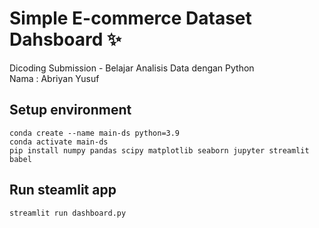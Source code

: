 # Simple E-commerce Dataset Dahsboard ✨
Dicoding Submission - Belajar Analisis Data dengan Python
<br>Nama : Abriyan Yusuf
## Setup environment
```
conda create --name main-ds python=3.9
conda activate main-ds
pip install numpy pandas scipy matplotlib seaborn jupyter streamlit babel
```

## Run steamlit app
```
streamlit run dashboard.py
```
